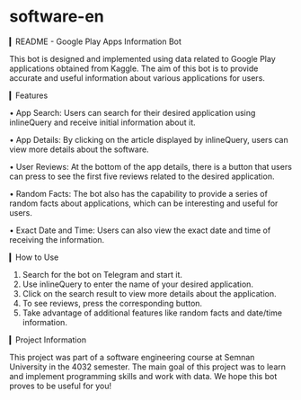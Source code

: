 # software-en 
▎README - Google Play Apps Information Bot

This bot is designed and implemented using data related to Google Play applications
obtained from Kaggle. The aim of this bot is to provide accurate and useful information
about various applications for users.

▎Features

• App Search: Users can search for their desired application using inlineQuery and receive
initial information about it.

• App Details: By clicking on the article displayed by inlineQuery, users can view more
details about the software.

• User Reviews: At the bottom of the app details, there is a button that users can press to
see the first five reviews related to the desired application.

• Random Facts: The bot also has the capability to provide a series of random facts about
applications, which can be interesting and useful for users.

• Exact Date and Time: Users can also view the exact date and time of receiving the
information.

▎How to Use
1. Search for the bot on Telegram and start it.
3. Use inlineQuery to enter the name of your desired application.
4. Click on the search result to view more details about the application.
5. To see reviews, press the corresponding button.
6. Take advantage of additional features like random facts and date/time information.

▎Project Information

This project was part of a software engineering course at Semnan University in the 4032
semester. The main goal of this project was to learn and implement programming skills and
work with data.
We hope this bot proves to be useful for you!
